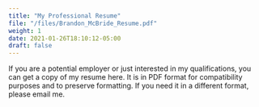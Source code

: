 ```yaml
---
title: "My Professional Resume"
file: "/files/Brandon_McBride_Resume.pdf"
weight: 1
date: 2021-01-26T18:10:12-05:00
draft: false
---
```


If you are a potential employer or just interested in my qualifications, you can get a copy of my resume here. It is in PDF format for compatibility purposes and to preserve formatting.  If you need it in a different format, please email me.
